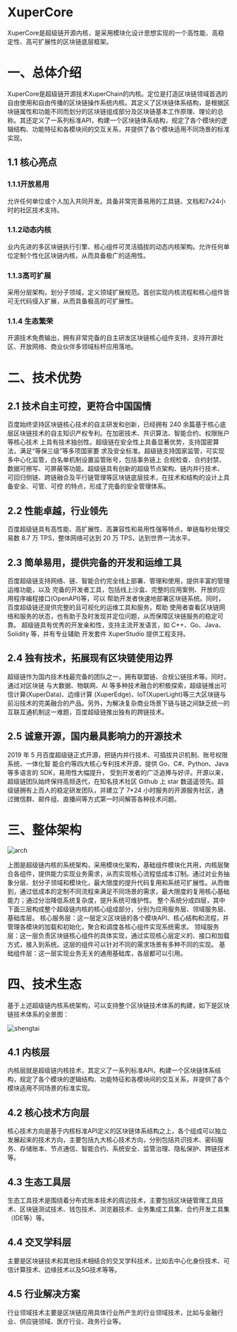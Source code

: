 # XuperCore

XuperCore是超级链开源内核，是采用模块化设计思想实现的一个高性能、高稳定性、高可扩展性的区块链底层框架。


# 一、总体介绍
XuperCore是超级链开源技术XuperChain的内核。定位是打造区块链领域首选的自由使用和自由传播的区块链操作系统内核。其定义了区块链体系结构，是根据区块链属性和功能不同而划分的区块链组成部分及区块链基本工作原理、理论的总称。其还定义了一系列标准API，构建一个区块链体系结构，规定了各个模块的逻辑结构、功能特征和各模块间的交互关系，并提供了各个模块适用不同场景的标准实现。

## 1.1 核心亮点

### 1.1.1开放易用
允许任何单位或个人加入共同开发。具备非常完善易用的工具链、文档和7x24小时的社区技术支持。
### 1.1.2动态内核
业内先进的多区块链执行引擎、核心组件可灵活插拔的动态内核架构。允许任何单位定制个性化区块链内核，从而具备极广的适用性。
### 1.1.3高可扩展
采用分层架构，划分子领域，定义领域扩展规范。首创实现内核流程和核心组件皆可无代码侵入扩展，从而具备极高的可扩展性。
### 1.1.4 生态繁荣
开源技术免费输出，拥有非常完备的自主研发区块链核心组件支持，支持开源社区、开放网络、商业伙伴多领域标杆应用落地。

# 二、技术优势

## 2.1 技术自主可控，更符合中国国情

百度始终坚持区块链核心技术的自主研发和创新，已经拥有 240 余篇基于核心底层区块链技术的自主知识产权专利。在加密技术、共识算法、智能合约、权限账户等核心技术 上具有技术独创性。超级链在安全性上具备显著优势，支持国密算法，满足“等保三级”等多项国家要 求及安全标准。超级链支持国家监管，可实现多中心化监管，白名单机制设置监管账号，包括事务链上 合规检查、合约封禁、数据可擦写、可屏蔽等功能。超级链具有创新的超级节点架构、链内并行技术、 可回归侧链、跨链融合及平行链管理等区块链底层技术，在技术和结构的设计上具备安全、可管、可控 的特点，形成了完备的安全管理体系。

## 2.2 性能卓越，行业领先

百度超级链具有高性能、高扩展性、高兼容性和易用性强等特点，单链每秒处理交易数 8.7 万 TPS，整体网络可达到 20 万 TPS，达到世界一流水平。

## 2.3 简单易用，提供完备的开发和运维工具

百度超级链支持网络、链、智能合约完全线上部署、管理和使用，提供丰富的管理运维功能，以及 完备的开发者工具，包括线上沙盒、完整的应用案例、开放的应用程序编程接口(OpenAPI)等，可以 帮助开发者快速地部署区块链系统。同时，百度超级链还提供完整的且可视化的运维工具和服务，帮助 使用者查看区块链网络和服务的状态，也有助于及时发现并定位问题，从而保障区块链服务的稳定可靠。 超级链具有优秀的开发亲和性，支持主流开发语言，如 C++、Go、Java、Solidity 等，并有专业辅助 开发套件 XuperStudio 提供工程支持。

## 2.4 独有技术，拓展现有区块链使用边界

超级链作为国内技术栈最完备的团队之一，拥有联盟链、合规公链技术等。同时，通过对区块链 与大数据、物联网、AI 等多种技术融合的积极探索，超级链推出可信计算(XuperData)、边缘计算 (XuperEdge)、IoT(XuperLight)等三大区块链与前沿技术的完美融合的产品。另外，为解决复杂商业场景下链与链之间缺乏统一的互联互通机制这一难题，百度超级链推出独有的跨链技术。

## 2.5 诚意开源，国内最具影响力的开源技术

2019 年 5 月百度超级链正式开源，把链内并行技术、可插拔共识机制、账号权限系统、一体化智 能合约等四大核心专利技术开源，提供 Go、C#、Python、Java 等多语言的 SDK，易用性大幅提升， 受到开发者的广泛追捧与好评。开源以来，超级链团队始终保持高频迭代，在知名技术社区 Github 上 star 数遥遥领先。超级链拥有上百人的稳定研发团队，并建立了 7*24 小时服务的开源服务社区，通过微信群、邮件组、直播间等方式第一时间解答各种技术问题。

# 三、整体架构

![arch](https://raw.githubusercontent.com/xuperchain/docs/master/source/images/jiagou.png)

上图是超级链内核的系统架构，采用模块化架构，基础组件模块化共用，内核层聚合各组件，提供能力实现业务需求，从而实现核心流程低成本订制。通过对业务抽象分层、划分子领域和模块化，最大限度的提升代码复用和系统可扩展性。从而做到，通过低成本的定制不同流程来满足不同场景的需求，最大限度的复用核心基础能力；通过分治降低系统复杂度，提升系统可维护性。
整个系统分成四层，其中下面三层构成整个超级链内核的核心组成部分，分别为应用服务层、领域服务层、基础库层。
核心服务层：这一层定义区块链的各个模块API、核心结构和流程，并管理各模块的加载和初始化，聚合和调度各核心组件实现系统需求。
领域服务层：这一层负责区块链核心组件的具体实现，通过实现核心层定义的、接口和加载方式，接入到系统。这层的组件可以针对不同的需求场景有多种不同的实现。
基础组件层：这一层实现业务无关的通用基础库，各层都可以引用。

# 四、技术生态
基于上述超级链内核系统架构，可以支持整个区块链技术体系的构建，如下是区块链技术体系的全景图：

![shengtai](https://raw.githubusercontent.com/xuperchain/docs/master/source/images/shengtai.png)
 
## 4.1 内核层

内核层就是超级链内核技术，其定义了一系列标准API，构建一个区块链体系结构，规定了各个模块的逻辑结构、功能特征和各模块间的交互关系，并提供了各个模块适用不同场景的标准实现。

## 4.2 核心技术方向层

核心技术方向是基于内核标准API定义的区块链体系结构之上，各个组成可以独立发展起来的技术方向，主要包括九大核心技术方向，分别包括共识技术、密码服务、存储账本、节点通信、智能合约、系统安全、监管治理、隐私保护、跨链技术等。

## 4.3 生态工具层

生态工具技术是围绕着分布式账本技术的周边技术，主要包括区块链管理工具技术、区块链测试技术、钱包技术、浏览器技术、业务集成工具集、合约开发工具集（IDE等）等。

## 4.4 交叉学科层

主要是区块链技术和其他技术相结合的交叉学科技术，比如去中心化身份技术、可信计算技术、边缘技术以及5G技术等等。

## 4.5 行业解决方案
行业领域技术主要是区块链应用具体行业所产生的行业领域技术，比如与金融行业、供应链领域、医疗行业、政务行业等。
